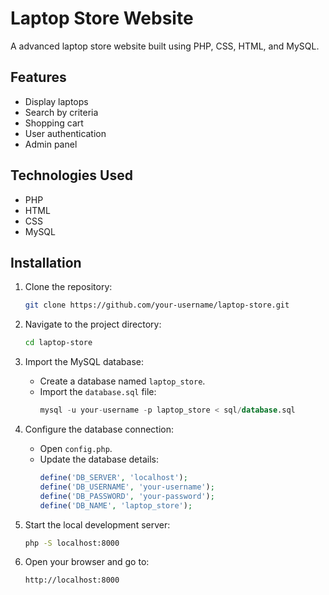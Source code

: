 # Laptop Store Website

A advanced laptop store website built using PHP, CSS, HTML, and MySQL.

## Features

- Display laptops
- Search by criteria
- Shopping cart
- User authentication
- Admin panel

## Technologies Used

- PHP
- HTML
- CSS
- MySQL

## Installation

1. Clone the repository:
    ```sh
    git clone https://github.com/your-username/laptop-store.git
    ```

2. Navigate to the project directory:
    ```sh
    cd laptop-store
    ```

3. Import the MySQL database:
    - Create a database named `laptop_store`.
    - Import the `database.sql` file:
        ```sql
        mysql -u your-username -p laptop_store < sql/database.sql
        ```

4. Configure the database connection:
    - Open `config.php`.
    - Update the database details:
        ```php
        define('DB_SERVER', 'localhost');
        define('DB_USERNAME', 'your-username');
        define('DB_PASSWORD', 'your-password');
        define('DB_NAME', 'laptop_store');
        ```

5. Start the local development server:
    ```sh
    php -S localhost:8000
    ```

6. Open your browser and go to:
    ```
    http://localhost:8000
    ```

